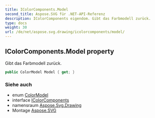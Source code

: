 ```yaml
---
title: IColorComponents.Model
second_title: Aspose.SVG für .NET-API-Referenz
description: IColorComponents eigendom. Gibt das Farbmodell zurück.
type: docs
weight: 30
url: /de/net/aspose.svg.drawing/icolorcomponents/model/
---
```

## IColorComponents.Model property

Gibt das Farbmodell zurück.

```csharp
public ColorModel Model { get; }
```

### Siehe auch

* enum [ColorModel](../../colormodel/)
* interface [IColorComponents](../)
* namensraum [Aspose.Svg.Drawing](../../icolorcomponents/)
* Montage [Aspose.SVG](../../../)



